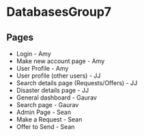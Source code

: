 # DatabasesGroup7

## Pages
*   Login - Amy
*   Make new account page - Amy
*   User Profile - Amy
*   User profile (other users) - JJ
*   Search details page (Requests/Offers) - JJ
*   Disaster details page - JJ
*   General dashboard - Gaurav
*   Search page - Gaurav
*   Admin Page - Sean
*   Make a Request - Sean
*   Offer to Send - Sean

